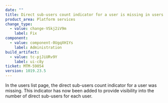 ```yaml
---
date: ""
title: Direct sub-users count indicator for a user is missing in users list page
product_area: Platform services
change_type:
  - value: change-VSkj2iV9m
    label: Fix
component:
  - value: component-0UgqXH1Ys
    label: Administration
build_artifact:
  - value: tc-pjJiURv9Y
    label: ui-c8y
ticket: MTM-59054
version: 1019.23.5
---
```

In the users list page, the direct sub-users count indicator for a user was missing. This indicator has now been added to provide visibility into the number of direct sub-users for each user.
